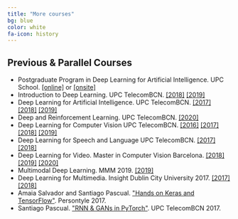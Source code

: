 ```yaml
---
title: "More courses"
bg: blue
color: white
fa-icon: history
---
```


## Previous & Parallel Courses

* Postgraduate Program in Deep Learning for Artificial Intelligence. UPC School. [[online]][aidl-online] or [[onsite]][aidl-onsite]
* Introduction to Deep Learning. UPC TelecomBCN. [[2018]][IDL2018] [[2019]][IDL2019]
* Deep Learning for Artificial Intelligence. UPC TelecomBCN. [[2017]][DLAI2017] [[2018]][DLAI2018] [[2019]][DLAI2019]
* Deep and Reinforcement Learning. UPC TelecomBCN. [[2020]][DRL2020]
* Deep Learning for Computer Vision UPC TelecomBCN. [[2016]][DLCV2016] [[2017]][DLCV2017] [[2018]][DLCV2018] [[2019]][DLCV2019]
* Deep Learning for Speech and Language UPC TelecomBCN. [[2017]][DLSL2017] [[2018]][DLSL2018]
* Deep Learning for Video. Master in Computer Vision Barcelona. [[2018]][DLV2018] [[2019]][DLV2019] [[2020]][DLV2020]
* Multimodal Deep Learning. MMM 2019. [[2019]][DLMM2019]
* Deep Learning for Multimedia. Insight Dublin City University 2017. [[2017]][DLMM2017] [[2018]][DLMM2018]
* Amaia Salvador and Santiago Pascual. ["Hands on Keras and TensorFlow"][Persontyle2017]. Persontyle 2017.
* Santiago Pascual. ["RNN & GANs in PyTorch"][PyTorched2017]. UPC TelecomBCN 2017.

[aidl-online]: https://www.talent.upc.edu/ing/estudis/formacio/curs/310401/postgraduate-course-artificial-intelligence-deep-learning/
[aidl-onsite]: https://www.talent.upc.edu/ing/estudis/formacio/curs/310400/postgraduate-course-artificial-intelligence-deep-learning/

[IDL2018]: https://telecombcn-dl.github.io/2018-idl/
[IDL2019]: https://telecombcn-dl.github.io/2019-idl/

[DLAI2017]: https://telecombcn-dl.github.io/2017-dlai/
[DLAI2018]: https://telecombcn-dl.github.io/2018-dlai/
[DLAI2019]: https://telecombcn-dl.github.io/2019-dlai/

[DRL2020]: https://telecombcn-dl.github.io/drl-2020/

[DLCV2016]: http://imatge-upc.github.io/telecombcn-2016-dlcv/
[DLCV2017]: https://telecombcn-dl.github.io/2017-dlcv/
[DLCV2018]: https://telecombcn-dl.github.io/2018-dlcv/
[DLCV2019]: https://telecombcn-dl.github.io/2019-dlcv/

[DLV2018]: https://mcv-m6-video.github.io/deepvideo-2018/
[DLV2019]: https://mcv-m6-video.github.io/deepvideo-2019/
[DLV2020]: https://mcv-m6-video.github.io/deepvideo-2020/

[DLSL2017]: https://telecombcn-dl.github.io/2017-dlsl/
[DLSL2018]: https://telecombcn-dl.github.io/2018-dlsl/

[DLMM2017]: https://telecombcn-dl.github.io/dlmm-2017-dcu/
[DLMM2018]: https://telecombcn-dl.github.io/2018-dlmm/
[DLMM2019]: https://telecombcn-dl.github.io/2019-mmm-tutorial/



[Persontyle2017]: https://github.com/telecombcn-dl/2017-persontyle
[PyTorched2017]: https://github.com/santi-pdp/pytorch_tutorials


